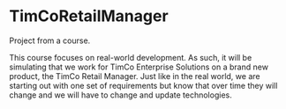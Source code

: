 # TimCoRetailManager
Project from a course.

This course focuses on real-world development. As such, it will be simulating that we work for TimCo Enterprise Solutions on a brand new product, the TimCo Retail Manager. Just like in the real world, we are starting out with one set of requirements but know that over time they will change and we will have to change and update technologies.
